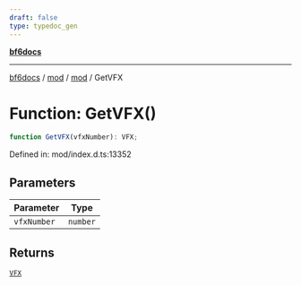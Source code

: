 ```yaml
---
draft: false
type: typedoc_gen
---
```


[**bf6docs**](../../../_index.md)

***

[bf6docs](../../../_index.md) / [mod](../../_index.md) / [mod](../_index.md) / GetVFX

# Function: GetVFX()

```ts
function GetVFX(vfxNumber): VFX;
```

Defined in: mod/index.d.ts:13352

## Parameters

| Parameter | Type |
| ------ | ------ |
| `vfxNumber` | `number` |

## Returns

[`VFX`](../VFX/_index.md)
